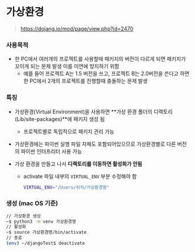 # 가상환경

> https://dojang.io/mod/page/view.php?id=2470

### 사용목적

- 한 PC에서 여러개의 프로젝트를 사용할때 패키지의 버전이 다르게 되면 패키지가 꼬이게 되는 문제 발생 이를 미연에 방지하기 위함
  - 예를 들어 프로젝트 A는 1.5 버전을 쓰고, 프로젝트 B는 2.0버전을 쓴다고 하면 한 PC에서 2개의 프로젝트를 진행할때 충돌하는 문제 발생

### 특징

- 가상환경(Virtual Environment)을 사용하면 **가상 환경 폴더의 디렉토리(Lib/site-packages)**에 패키지 생성 됨

  - 프로젝트별로 독립적으로 패키지 관리 가능

- 가상환경에는 파이썬 실행 파일 자체도 포함되어있으므로 가상환경별로 다른 버전의 파이썬 인터프리터 사용 가능

- 가상 환경을 만들고 나서 **디렉토리를 이동하면 활성화가 안됨**

  - activate 파일 내부의 `VIRTUAL_ENV` 부분 수정해야 함

    ```sh
    VIRTUAL_ENV="/Users/위치/가상환경명"
    ```

### 생성 (mac OS 기준)

```sh
// 가상환경 생성
~$ python3 -m venv 가상환경명
// 활성화
~$ source 가상환경명/bin/activate
// 종료
(env) ~/djangoTest$ deactivate
```

